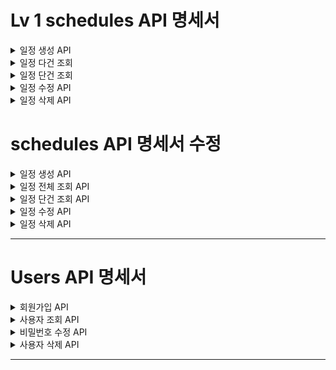 # Lv 1 schedules API 명세서

<details> 
  <summary> 일정 생성 API </summary>

### 일정 생성 API (POST `/schedules`)

| 항목       | 설명                |
|----------|-------------------|
| URL      | `/schedules`      |
| Method   | `POST`            |
| 설명       | 새로운 일정을 생성합니다.    |
| Request  | JSON Body (아래 참고) |
| Response | 등록 성공 메시지 + ID    |
| Status   | `201 Created`     |

#### Request Body

|          필드명 | 타입       | 설명     | 필수 여부 |
|-------------:|----------|--------|-------|
|   `username` | `String` | 사용자 이름 | O     |
|     `tiltle` | `String` | 일정 제목  | O     |
|       `todo` | `String` | 일정 할일  | O     |
| `created_at` | `Date`   | 생성 시간  | O     |
| `updated_at` | `Date`   | 수정시간   | O     |

```json
{
  "username": "유정명",
  "title": "할일 제목",
  "todo": "할일 내용",
  "created_at": "2025-05-19",
  "updated_at": "2025-05-19"
}
```

#### Response Body (성공 시)

```json
{
  "id": 1,
  "username": "유정명",
  "title": "할일 제목",
  "todo": "할일 내용",
  "created_at": "2025-05-19",
  "updated_at": "2025-05-19"
}
```

---

### 상태 코드 요약

| 코드            | 의미       |
|---------------|----------|
| `201 Created` | 일정 등록 성공 |

---
</details>

<details>
<summary> 일정 다건 조회 </summary>

### 일정 전체조회 API (GET `/schedules`)

| 항목       |        설명         |
|----------|:-----------------:|
| URL      |    `/schedles`    |
| Method   |       `GET`       |
| 설명       | 등록된 일정을 다건 조회합니다. |
| Request  |        없음         |
| Response |      일정 리스트       |
| Status   |     `200 OK`      |

#### Response Body (성공 시)

```json
[
  {
    "id": 1,
    "username": "유정명",
    "title": "할일 제목",
    "todo": "할일 내용",
    "created_at": "2025-05-19",
    "updated_at": "2025-05-19"
  },
  {
    "id": 2,
    "username": "우정명",
    "title": "할일 제목",
    "todo": "할일 내용",
    "created_at": "2025-05-19",
    "updated_at": "2025-05-19"
  }
]

```

___

### 상태 코드 요약

| 코드       | 의미          |
|----------|-------------|
| `200 OK` | 전체 일정 조회 성공 |

</details>

<details>
<summary> 일정 단건 조회 </summary>

### 일정 단건조회 API (GET `/schedules/{id}`)

| 항목       |            설명             |
|----------|:-------------------------:|
| URL      |     `/schedles/{id}`      |
| Method   |           `GET`           |
| 설명       |     등록된 일정을 단건 조회합니다.     |
| Request  |      경로 파라미터{userID}      |
| Response |         해당 일정 정보          |
| Status   | `200 OK, 404 Not Found 등` |

#### Path Variable

| 파라미터명 | 타입   | 설명         | 필수 여부 |
|-------|------|------------|-------|
| `id`  | Long | 조회할 일정의 ID | O     |

#### Response Body (성공 시)

```json 
 {
  "id": 1,
  "username": "유정명",
  "title": "할일 제목",
  "todo": "할일 내용",
  "created_at": "2025-05-19",
  "updated_at": "2025-05-19"
}


```

___

### 상태 코드 요약

| 코드              | 의미            |
|-----------------|---------------|
| `200 OK`        | 전체 일정 조회 성공   |
| `404 Not Found` | 해당 ID의 일정이 없음 |

</details>

<details>
  <summary> 일정 수정 API</summary>

### 일정 수정 API 명세 (PATCH `/schedules/{id}`)

| 항목       | 설명                 |
|----------|--------------------|
| URL      | `/schedules/{id}`  |
| Method   | `PATCH`            |
| 설명       | 특정 ID의 일정을 수정합니다.  |
| Request  | JSON Body (아래 참고)  |
| Response | 수정된 일정 정보          |
| Status   | `200 OK` , `404` 등 |

#### Path Variable

| 이름   | 타입     | 설명         | 필수 여부 |
|------|--------|------------|-------|
| `id` | `Long` | 수정할 일정의 ID | O     |

#### Request Body

|          필드명 | 타입       | 설명     | 필수 여부 |
|-------------:|----------|--------|-------|
|   `username` | `String` | 사용자 이름 | O     |
|     `tiltle` | `String` | 일정 제목  | O     |
|       `todo` | `String` | 일정 할일  | O     |
| `created_at` | `Date`   | 생성 시간  | O     |
| `updated_at` | `Date`   | 수정시간   | O     |

```json
  {
  "id": 1,
  "username": "유정명",
  "title": "할일 제목",
  "todo": "할일 내용",
  "created_at": "2025-05-19",
  "updated_at": "2025-05-19"
}
```

#### Response Body (성공 시)

```json
  {
  "id": 1,
  "username": "수정된 유정명",
  "title": "수정된 할일 제목",
  "todo": "수정된 할일 내용",
  "created_at": "2025-05-19",
  "updated_at": "2025-05-20"
}
```

---

### 상태 코드 요약

| 코드              | 의미            |
|-----------------|---------------|
| `200 OK`        | 일정 수정 성공      |
| `404 Not Found` | 해당 ID의 일정이 없음 |

</details>

<details>
  <summary> 일정 삭제 API</summary>

### 일정 삭제 API 명세 (DELETE `/schedules/{id}`)

| 항목       | 설명                 |
|----------|--------------------|
| URL      | `/schedules/{id}`  |
| Method   | `DELETE`           |
| 설명       | 특정 ID의 일정을 삭제합니다.  |
| Request  | 없음                 |
| Response | 삭제 성공 메시지          |
| Status   | `200 OK` , `404` 등 |

#### Path Variable

| 파라미터명 | 타입   | 설명         | 필수 여부 |
|-------|------|------------|-------|
| `id`  | Long | 삭제할 일정의 ID | O     |

#### Response Body (성공 시)

```json
{
  "id": 1,
  "message": "일정이 성공적으로 삭제되었습니다."
}
```

---

### 상태 코드 요약

| 코드              | 의미                 |
|-----------------|--------------------|
| `200 OK`        | 일정 삭제 성공           |
| `404 Not Found` | 해당 ID의 일정이 존재하지 않음 |

</details>

# schedules API 명세서 수정

<details> 
  <summary> 일정 생성 API </summary>

### 일정 생성 API (POST `/schedules`)

| 항목       | 설명                |
|----------|-------------------|
| URL      | `/schedules`      |
| Method   | `POST`            |
| 설명       | 새로운 일정을 생성합니다.    |
| Request  | JSON Body (아래 참고) |
| Response | 등록 성공 메시지 + ID    |
| Status   | `201 Created`     |

#### Request Body

| 필드명          | 타입       | 설명     | 필수 여부 |
|--------------|----------|--------|-------|
| `username`   | `String` | 사용자 이름 | O     |
| `title`      | `String` | 일정 제목  | O     |
| `todo`       | `String` | 일정 할일  | O     |
| `created_at` | `Date`   | 생성 시간  | O     |
| `updated_at` | `Date`   | 수정 시간  | O     |

```json
{
  "username": "유정명",
  "title": "할일 제목",
  "todo": "할일 내용",
  "created_at": "2025-05-19",
  "updated_at": "2025-05-19"
}
```

#### Response Body (성공 시)

```json
{
  "id": 1,
  "username": "유정명",
  "title": "할일 제목",
  "todo": "할일 내용",
  "created_at": "2025-05-19",
  "updated_at": "2025-05-19"
}
```

---

### 상태 코드 요약

| 코드            | 의미       |
|---------------|----------|
| `201 Created` | 일정 등록 성공 |

</details>

<details>
<summary> 일정 전체 조회 API </summary>

### 일정 전체 조회 API (GET `/schedules`)

| 항목       | 설명                |
|----------|-------------------|
| URL      | `/schedules`      |
| Method   | `GET`             |
| 설명       | 등록된 일정을 모두 조회합니다. |
| Request  | 없음                |
| Response | 일정 리스트            |
| Status   | `200 OK`          |

#### Response Body (성공 시)

```json
[
  {
    "id": 1,
    "username": "유정명",
    "title": "할일 제목",
    "todo": "할일 내용",
    "created_at": "2025-05-19",
    "updated_at": "2025-05-19"
  },
  {
    "id": 2,
    "username": "우정명",
    "title": "할일 제목",
    "todo": "할일 내용",
    "created_at": "2025-05-19",
    "updated_at": "2025-05-19"
  }
]
```

---

### 상태 코드 요약

| 코드       | 의미          |
|----------|-------------|
| `200 OK` | 전체 일정 조회 성공 |

</details>

<details>
<summary> 일정 단건 조회 API </summary>

### 일정 단건 조회 API (GET `/schedules/{id}`)

| 항목       | 설명                          |
|----------|-----------------------------|
| URL      | `/schedules/{id}`           |
| Method   | `GET`                       |
| 설명       | 등록된 일정 중 하나를 조회합니다.         |
| Request  | 경로 파라미터                     |
| Response | 해당 일정 정보                    |
| Status   | `200 OK`, `404 Not Found` 등 |

#### Path Variable

| 파라미터명 | 타입     | 설명         | 필수 여부 |
|-------|--------|------------|-------|
| `id`  | `Long` | 조회할 일정의 ID | O     |

#### Response Body (성공 시)

```json
{
  "id": 1,
  "username": "유정명",
  "title": "할일 제목",
  "todo": "할일 내용",
  "created_at": "2025-05-19",
  "updated_at": "2025-05-19"
}
```

---

### 상태 코드 요약

| 코드              | 의미            |
|-----------------|---------------|
| `200 OK`        | 일정 단건 조회 성공   |
| `404 Not Found` | 해당 ID의 일정이 없음 |

</details>

<details>
  <summary> 일정 수정 API</summary>

### 일정 수정 API (PATCH `/schedules/{id}`)

| 항목       | 설명                          |
|----------|-----------------------------|
| URL      | `/schedules/{id}`           |
| Method   | `PATCH`                     |
| 설명       | 특정 ID의 일정을 수정합니다.           |
| Request  | JSON Body (아래 참고)           |
| Response | 수정된 일정 정보                   |
| Status   | `200 OK`, `404 Not Found` 등 |

#### Path Variable

| 이름   | 타입     | 설명         | 필수 여부 |
|------|--------|------------|-------|
| `id` | `Long` | 수정할 일정의 ID | O     |

#### Request Body

| 필드명          | 타입       | 설명     | 필수 여부 |
|--------------|----------|--------|-------|
| `username`   | `String` | 사용자 이름 | O     |
| `title`      | `String` | 일정 제목  | O     |
| `todo`       | `String` | 일정 할일  | O     |
| `created_at` | `Date`   | 생성 시간  | O     |
| `updated_at` | `Date`   | 수정 시간  | O     |

```json
{
  "username": "유정명",
  "title": "수정 전 제목",
  "todo": "수정 전 내용",
  "created_at": "2025-05-19",
  "updated_at": "2025-05-19"
}
```

#### Response Body (성공 시)

```json
{
  "id": 1,
  "username": "수정된 유정명",
  "title": "수정된 할일 제목",
  "todo": "수정된 할일 내용",
  "created_at": "2025-05-19",
  "updated_at": "2025-05-20"
}
```

---

### 상태 코드 요약

| 코드              | 의미            |
|-----------------|---------------|
| `200 OK`        | 일정 수정 성공      |
| `404 Not Found` | 해당 ID의 일정이 없음 |

</details>

<details>
  <summary> 일정 삭제 API</summary>

### 일정 삭제 API (DELETE `/schedules/{id}`)

| 항목       | 설명                          |
|----------|-----------------------------|
| URL      | `/schedules/{id}`           |
| Method   | `DELETE`                    |
| 설명       | 특정 ID의 일정을 삭제합니다.           |
| Request  | 없음                          |
| Response | 삭제 성공 메시지                   |
| Status   | `200 OK`, `404 Not Found` 등 |

#### Path Variable

| 파라미터명 | 타입     | 설명         | 필수 여부 |
|-------|--------|------------|-------|
| `id`  | `Long` | 삭제할 일정의 ID | O     |

#### Response Body (성공 시)

```json
{
  "id": 1,
  "message": "일정이 성공적으로 삭제되었습니다."
}
```

---

### 상태 코드 요약

| 코드              | 의미                 |
|-----------------|--------------------|
| `200 OK`        | 일정 삭제 성공           |
| `404 Not Found` | 해당 ID의 일정이 존재하지 않음 |

</details>

---

# Users API 명세서

<details>
  <summary>회원가입 API</summary>

### 회원가입 API (POST `/users`)

| 항목       | 설명                |
| -------- | ----------------- |
| URL      | `/users`          |
| Method   | `POST`            |
| 설명       | 새로운 사용자를 등록합니다.   |
| Request  | JSON Body (아래 참고) |
| Response | 등록된 사용자 정보        |
| Status   | `201 Created`     |

#### Request Body

| 필드명        | 타입       | 설명     | 필수 여부 |
| ---------- | -------- | ------ | ----- |
| `username` | `String` | 사용자 이름 | O     |
| `email`    | `String` | 이메일    | O     |
| `password` | `String` | 비밀번호   | O     |

```json
{
  "username": "유정명",
  "email": "example@example.com",
  "password": "securepassword"
}
```

#### Response Body (성공 시)

```json
{
  "id": 1,
  "username": "유정명",
  "email": "example@example.com"
}
```

---

### 상태 코드 요약

| 코드            | 의미        |
| ------------- | --------- |
| `201 Created` | 사용자 등록 성공 |

</details>

<details>
  <summary>사용자 조회 API</summary>

### 사용자 조회 API (GET `/users/{id}`)

| 항목       | 설명                          |
| -------- | --------------------------- |
| URL      | `/users/{id}`               |
| Method   | `GET`                       |
| 설명       | 특정 ID의 사용자 정보를 조회합니다.       |
| Request  | 경로 파라미터 `{id}`              |
| Response | 사용자 정보                      |
| Status   | `200 OK`, `404 Not Found` 등 |

#### Path Variable

| 파라미터명 | 타입     | 설명         | 필수 여부 |
| ----- | ------ | ---------- | ----- |
| `id`  | `Long` | 조회할 사용자 ID | O     |

#### Response Body (성공 시)

```json
{
  "id": 1,
  "username": "유정명",
  "email": "example@example.com"
}
```

---

### 상태 코드 요약

| 코드              | 의미            |
| --------------- | ------------- |
| `200 OK`        | 사용자 조회 성공     |
| `404 Not Found` | 해당 ID의 사용자 없음 |

</details>

<details>
  <summary>비밀번호 수정 API</summary>

### 비밀번호 수정 API (PATCH `/users/{id}`)

| 항목       | 설명                                             |
| -------- | ---------------------------------------------- |
| URL      | `/users/{id}`                                  |
| Method   | `PATCH`                                        |
| 설명       | 특정 ID의 사용자의 비밀번호를 수정합니다.                       |
| Request  | JSON Body (아래 참고)                              |
| Response | 없음                                             |
| Status   | `200 OK`, `400 Bad Request`, `404 Not Found` 등 |

#### Path Variable

| 파라미터명 | 타입     | 설명         | 필수 여부 |
| ----- | ------ | ---------- | ----- |
| `id`  | `Long` | 수정할 사용자 ID | O     |

#### Request Body

| 필드명           | 타입       | 설명       | 필수 여부 |
| ------------- | -------- | -------- | ----- |
| `oldPassword` | `String` | 기존 비밀번호  | O     |
| `newPassword` | `String` | 새로운 비밀번호 | O     |

```json
{
  "oldPassword": "oldpassword123",
  "newPassword": "newpassword456"
}
```

---

### 상태 코드 요약

| 코드                | 의미                  |
| ----------------- | ------------------- |
| `200 OK`          | 비밀번호 수정 성공          |
| `400 Bad Request` | 기존 비밀번호 불일치 등 요청 오류 |
| `404 Not Found`   | 해당 ID의 사용자 없음       |

</details>

<details>
  <summary>사용자 삭제 API</summary>

### 사용자 삭제 API (DELETE `/users/{id}`)

| 항목       | 설명                                  |
| -------- | ----------------------------------- |
| URL      | `/users/{id}`                       |
| Method   | `DELETE`                            |
| 설명       | 특정 ID의 사용자를 삭제합니다.                  |
| Request  | 없음                                  |
| Response | 없음                                  |
| Status   | `204 No Content`, `404 Not Found` 등 |

#### Path Variable

| 파라미터명 | 타입     | 설명         | 필수 여부 |
| ----- | ------ | ---------- | ----- |
| `id`  | `Long` | 삭제할 사용자 ID | O     |

---

### 상태 코드 요약

| 코드               | 의미            |
| ---------------- | ------------- |
| `204 No Content` | 사용자 삭제 성공     |
| `404 Not Found`  | 해당 ID의 사용자 없음 |

</details>

---